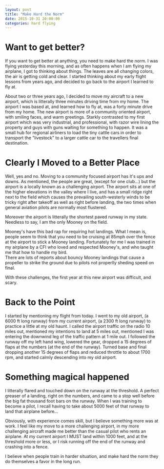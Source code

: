 ```yaml
---
layout: post
title: "Make Hard the Norm"
date: 2015-10-31 20:00:00
categories: hard flying
---
```


# Want to get better?

If you want to get better at anything, you need to make hard the norm.  I was flying
yesterday this morning, and as often happens when I am flying my airplane, I got to 
thinking about things.  The leaves are all changing colors, the air is getting cold
and clear.  I started thinking about my early flight lessons from years ago, and 
decided to go back to the airport I learned to fly at.

About two or three years ago, I decided to move my aircraft to a new airport, which
is litterally three minutes driving time from my home.  The airport I was based at,
and learned how to fly at, was a forty minute drive from my home.  The new airport 
is more of a community oriented airport, with smiling faces, and warm greetings. 
Starkly contrasted to my first airport which was very industrial, and professional,
with razor wire lining the property and guys with guns waiting for something to 
happen.  It was a small hub for regional airliners to load the tiny cattle cars in
order to transport the "livestock" to a larger cattle car to the travellers final 
destination.

# Clearly I Moved to a Better Place

Well, yes and no.  Moving to a community focused airport has it's ups and downs.  As
mentioned, the people are great, (except for one club...) but the airport is a 
locally known as a challenging airport.  The airport sits at one of the higher 
elevations in the valley where I live, and has a small ridge right next to the field
which causes the prevailing south-westerly winds to be tricky right after takeoff 
as well as right before landing, the two times when general aviation pilots are 
normally most flustered. 

Moreover the airport is litterally the shortest paved runway in my state.  Needless
to say, I am the only Mooney on the field.  

Mooney's have this bad rap for requiring hot landings.  What I mean is, people seem
to think that you need to be cruising at 85mph over the fence at the airport to 
stick a Mooney landing.  Fortunately for me I was trained in my airplane by a CFI 
who loved and respected Mooney's, and who taught me that how to handle my bird.  
There are lots of reports about bouncy Mooney landings that cause a propeller to 
strike the ground due to pilots not properlly sheding speed on final.

With these challenges, the first year at this new airport was difficult, and scary.

# Back to the Point

I started by mentioning my flight from today.  I went to my old airport, (a 6000 ft
long runway) from my current airport, (a 2300 ft long runway) to practice a little 
at my old haunt.  I called the airport traffic on the radio 10 miles out, mentioned 
my intentions to land at 5 miles out, mentioned I was entering the downwind leg of
the traffic pattern at 1 mile out.  I followed the runway off my left hand wing, 
lowered the gear, dropped a 15 degrees of flaps at the numbers (at the end of the 
runway).  Turned base and final dropping another 15 degrees of flaps and reduced 
throttle to about 1700 rpm, and started calmly descending into my old airport.

# Something magical happened

I litterally flared and touched down on the runway at the threshold.  A perfect 
greaser of a landing, right on the numbers, and came to a stop well before the 
big fat thousand foot bars on the runway.  When I was training to become a pilot, I 
recall having to take about 5000 feet of that runway to land that airplane before...

Obviously, with experience comes skill, but I believe something more was at work.
I feel like my move to a more challenging airport, in my more challenging aircraft
made me better than the casual pilot who rents an airplane.  At my current airport
I MUST land within 1000 feet, and at the threshold more or less, or I risk running
off the end of the runway and crashing into a fence.  

I believe when people train in harder situation, and make hard the norm they do 
themselves a favor in the long run.
